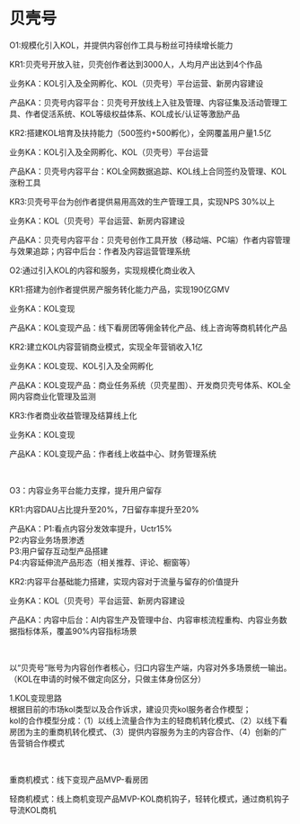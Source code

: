 # 贝壳号

O1:规模化引入KOL，并提供内容创作工具与粉丝可持续增长能力

KR1:贝壳号开放入驻，贝壳创作者达到3000人，人均月产出达到4个作品

业务KA：KOL引入及全网孵化、KOL（贝壳号）平台运营、新房内容建设

产品KA：贝壳号内容平台：贝壳号开放线上入驻及管理、内容征集及活动管理工具、作者促活系统、KOL等级权益体系、KOL成长/认证等激励产品

KR2:搭建KOL培育及扶持能力（500签约+500孵化），全网覆盖用户量1.5亿

业务KA：KOL引入及全网孵化、KOL（贝壳号）平台运营

产品KA：贝壳号内容平台：KOL全网数据追踪、KOL线上合同签约及管理、KOL涨粉工具

KR3:贝壳号平台为创作者提供易用高效的生产管理工具，实现NPS 30%以上

业务KA：KOL（贝壳号）平台运营、新房内容建设

产品KA：贝壳号内容平台：贝壳号创作工具开放（移动端、PC端）作者内容管理与效果追踪；内容中后台：作者及内容运营管理系统

O2:通过引入KOL的内容和服务，实现规模化商业收入

KR1:搭建为创作者提供房产服务转化能力产品，实现190亿GMV

业务KA：KOL变现

产品KA：KOL变现产品：线下看房团等佣金转化产品、线上咨询等商机转化产品

KR2:建立KOL内容营销商业模式，实现全年营销收入1亿

业务KA：KOL变现、KOL引入及全网孵化

产品KA：KOL变现产品：商业任务系统（贝壳星图）、开发商贝壳号体系、KOL全网内容商业化管理及监测

KR3:作者商业收益管理及结算线上化

业务KA：KOL变现

产品KA：KOL变现产品：作者线上收益中心、财务管理系统

‍

O3：内容业务平台能力支撑，提升用户留存

KR1:内容DAU占比提升至20%，7日留存率提升至20%

产品KA：P1:看点内容分发效率提升，Uctr15%  
P2:内容业务场景渗透  
P3:用户留存互动型产品搭建  
P4:内容延伸流产品形态（相关推荐、评论、橱窗等）

KR2:内容平台基础能力搭建，实现内容对于流量与留存的价值提升

业务KA：KOL（贝壳号）平台运营、新房内容建设  

产品KA：内容中后台：AI内容生产及管理中台、内容审核流程重构、内容业务数据指标体系，覆盖90%内容指标场景

‍

以“贝壳号”账号为内容创作者核心，归口内容生产端，内容对外多场景统一输出。（KOL在申请的时候不做定向区分，只做主体身份区分）

1.KOL变现思路  
根据目前的市场kol类型以及合作诉求，建设贝壳kol服务者合作模型；  
kol的合作模型分成：（1）以线上流量合作为主的轻商机转化模式、（2）以线下看房团为主的重商机转化模式、（3）提供内容服务为主的内容合作、（4）创新的广告营销合作模式

‍

重商机模式：线下变现产品MVP-看房团

轻商机模式：线上商机变现产品MVP-KOL商机钩子，轻转化模式，通过商机钩子导流KOL商机
